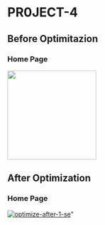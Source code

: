 # PR0JECT-4
<h2>Before Optimitazion</h2>
    <h3>Home Page</h3>
      <img src="https://i.ibb.co/FXyrjpZ/optimize-b4-hp1se.png" " height="200px" />
   
  <h2>After Optimization</h2>
    <h3>Home Page</h3>
      <a href="https://ibb.co/r0ytVVs"><img src="https://i.ibb.co/3dhsnnz/optimize-after-1search-engine.png" " alt="optimize-after-1-se" border="0"></a>" 
   
